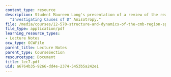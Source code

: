 ```yaml
---
content_type: resource
description: Student Maureen Long's presentation of a review of the reading assignment
  "Investigating Causes of D" Anisotropy."
file: /media/courses/12-570-structure-and-dynamics-of-the-cmb-region-spring-2004/a6764b359266dd4e23745453b5a242e1_lec7.pdf
file_type: application/pdf
learning_resource_types:
- Lecture Notes
ocw_type: OCWFile
parent_title: Lecture Notes
parent_type: CourseSection
resourcetype: Document
title: lec7.pdf
uid: a6764b35-9266-dd4e-2374-5453b5a242e1
---
```

